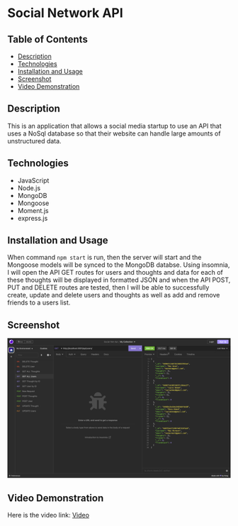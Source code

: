 # Social Network API

## Table of Contents

- [Description](#description)
- [Technologies](#technologies)
- [Installation and Usage](#installation-and-usage)
- [Screenshot](#screenshot)
- [Video Demonstration](#video-demonstration)

## Description

This is an application that allows a social media startup to use an API that uses a NoSql database so that their website can handle large amounts of unstructured data.

## Technologies

- JavaScript
- Node.js
- MongoDB
- Mongoose
- Moment.js
- express.js

## Installation and Usage

When command `npm start` is run, then the server will start and the Mongoose models will be synced to the MongoDB databse. Using insomnia, I will open the API GET routes for users and thoughts and data for each of these thoughts will be displayed in formatted JSON and when the API POST, PUT and DELETE routes are tested, then I will be able to successfully create, update and delete users and thoughts as well as add and remove friends to a users list.

## Screenshot


![Image](./Images/Screenshot%202023-03-07%20at%2015.19.55.png)

## Video Demonstration

Here is the video link: [Video](https://drive.google.com/file/d/1U8iaWGlfHNM3vwwLpTQIsV9irylf9ran/view?usp=sharing)